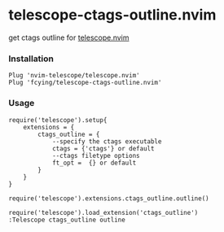 # telescope-ctags-outline.nvim
get ctags outline for [telescope.nvim](https://github.com/nvim-telescope/telescope.nvim)


### Installation
```
Plug 'nvim-telescope/telescope.nvim'
Plug 'fcying/telescope-ctags-outline.nvim'
```


### Usage
```
require('telescope').setup{
    extensions = {
        ctags_outline = {
            --specify the ctags executable
            ctags = {'ctags'} or default
            --ctags filetype options
            ft_opt =  {} or default
        }
    }
}

require('telescope').extensions.ctags_outline.outline()

require('telescope').load_extension('ctags_outline')
:Telescope ctags_outline outline
```
